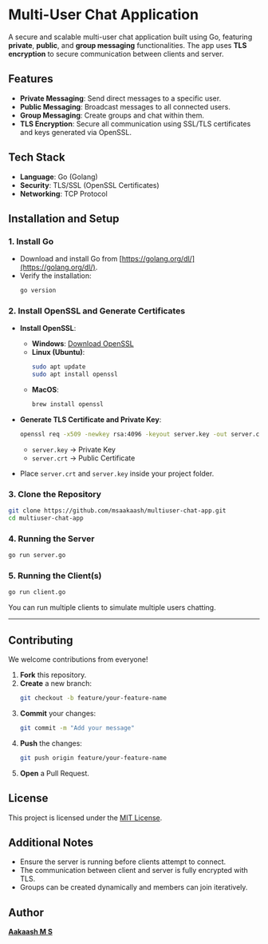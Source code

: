 # Multi-User Chat Application

A secure and scalable multi-user chat application built using Go, featuring **private**, **public**, and **group messaging** functionalities. The app uses **TLS encryption** to secure communication between clients and server.


## Features

- **Private Messaging**: Send direct messages to a specific user.
- **Public Messaging**: Broadcast messages to all connected users.
- **Group Messaging**: Create groups and chat within them.
- **TLS Encryption**: Secure all communication using SSL/TLS certificates and keys generated via OpenSSL.



## Tech Stack

- **Language**: Go (Golang)
- **Security**: TLS/SSL (OpenSSL Certificates)
- **Networking**: TCP Protocol



## Installation and Setup

### 1. Install Go

- Download and install Go from [https://golang.org/dl/](https://golang.org/dl/).
- Verify the installation:
  ```bash
  go version
  ```

### 2. Install OpenSSL and Generate Certificates

- **Install OpenSSL**:
  - **Windows**: [Download OpenSSL](https://slproweb.com/products/Win32OpenSSL.html)
  - **Linux (Ubuntu)**:
    ```bash
    sudo apt update
    sudo apt install openssl
    ```
  - **MacOS**:
    ```bash
    brew install openssl
    ```

- **Generate TLS Certificate and Private Key**:
  ```bash
  openssl req -x509 -newkey rsa:4096 -keyout server.key -out server.crt -days 365 -nodes
  ```
  - `server.key` → Private Key
  - `server.crt` → Public Certificate

- Place `server.crt` and `server.key` inside your project folder.

### 3. Clone the Repository

```bash
git clone https://github.com/msaakaash/multiuser-chat-app.git
cd multiuser-chat-app
```

### 4. Running the Server

```bash
go run server.go
```

### 5. Running the Client(s)

```bash
go run client.go
```

You can run multiple clients to simulate multiple users chatting.

---

## Contributing

We welcome contributions from everyone!

1. **Fork** this repository.
2. **Create** a new branch:
   ```bash
   git checkout -b feature/your-feature-name
   ```
3. **Commit** your changes:
   ```bash
   git commit -m "Add your message"
   ```
4. **Push** the changes:
   ```bash
   git push origin feature/your-feature-name
   ```
5. **Open** a Pull Request.


## License  
This project is licensed under the [MIT License](LICENSE).



## Additional Notes

- Ensure the server is running before clients attempt to connect.
- The communication between client and server is fully encrypted with TLS.
- Groups can be created dynamically and members can join iteratively.


 ## Author
 [**Aakaash M S**](https://github.com/msaakaash)

